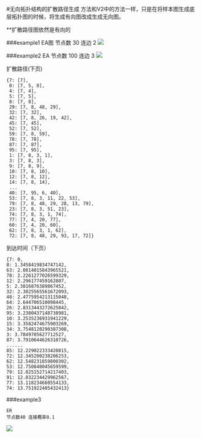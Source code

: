#无向拓扑结构的扩散路径生成
方法和V2中的方法一样，只是在将样本图生成底层拓扑图的时候，将生成有向图改成生成无向图。

**扩散路径图依然是有向的

###example1
	EA图
	节点数 30 连边 2
![](/Users/gaoyuan/Desktop/Figure_2.png)

###example2
	EA
	节点数 100 连边 3
![](/Users/gaoyuan/Desktop/Figure_3.png)

扩散路径(下页)

	{7: [7],
	 0: [7, 5, 0], 
	 4: [7, 4],
	 5: [7, 5], 
	 8: [7, 8], 
	 29: [7, 8, 48, 29], 
	 32: [7, 32], 
	 42: [7, 8, 26, 19, 42], 
	 45: [7, 45], 
	 52: [7, 52], 
	 59: [7, 8, 59], 
	 78: [7, 78], 
	 87: [7, 87], 
	 95: [7, 95], 
	 1: [7, 8, 3, 1], 
	 3: [7, 8, 3], 
	 9: [7, 8, 9], 
	 10: [7, 8, 10], 
	 12: [7, 8, 12], 
	 14: [7, 8, 14],
	 ...
	 40: [7, 95, 6, 40], 
	 53: [7, 8, 3, 11, 22, 53], 
	 79: [7, 8, 48, 29, 28, 13, 79], 
	 23: [7, 8, 3, 51, 23], 
	 74: [7, 8, 3, 1, 74], 
	 77: [7, 4, 20, 77], 
	 60: [7, 4, 20, 60], 
	 62: [7, 8, 3, 1, 62], 
	 72: [7, 8, 48, 29, 93, 17, 72]}	

到达时间（下页）

	{7: 0, 
	8: 1.3458419834747142, 
	63: 2.0814015843965521,
	78: 2.2261277026599329, 
	12: 2.296177459162807, 
	5: 2.3816876389867452,
	32: 2.3825565561672093,
	48: 2.4775954213115048, 
	64: 2.644706510098445, 
	26: 2.8313443272625842, 
	95: 3.2380437148738981, 
	10: 3.2535236931941229, 
	15: 3.3582474675903269, 
	34: 3.7548120290387308, 
	3: 3.7849705627712527, 
	87: 3.7910644626310726,
	......
	85: 12.229022333420815, 
	72: 12.345200238206253, 
	62: 12.548231859800302, 
	53: 12.750840045659599, 
	79: 12.825152714217403, 
	91: 12.832234429962567, 
	77: 13.118234660554133, 
	74: 13.751922405432413}
	
	
###example3

	ER
	节点数40 连接概率0.1
	
![](/Users/gaoyuan/Desktop/Figure_4.png)
	









